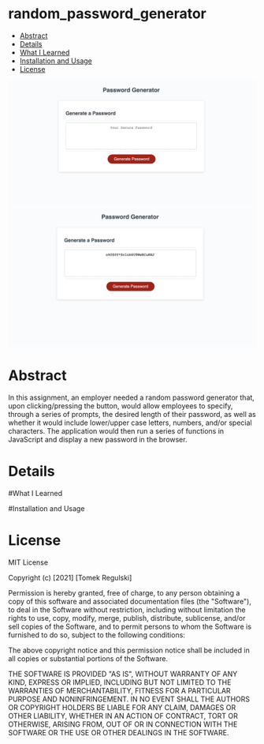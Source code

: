 # random_password_generator

* [Abstract](#abstract)
* [Details ](#details)
* [What I Learned](#what-i-learned)
* [Installation and Usage](#installation-and-usa)
* [License](#license)

![homepage main](Assets/demo1.png)
![homepage main](Assets/demo2.png)

# Abstract

In this assignment, an employer needed a random password generator that, upon clicking/pressing the button, would allow employees to specify, through a series of prompts, the desired length of their password, as well as whether it would include lower/upper case letters, numbers, and/or special characters. The application would then run a series of functions in JavaScript and display a new password in the browser. 

# Details

#What I Learned

#Installation and Usage

# License

MIT License

Copyright (c) [2021] [Tomek Regulski]

Permission is hereby granted, free of charge, to any person obtaining a copy
of this software and associated documentation files (the "Software"), to deal
in the Software without restriction, including without limitation the rights
to use, copy, modify, merge, publish, distribute, sublicense, and/or sell
copies of the Software, and to permit persons to whom the Software is
furnished to do so, subject to the following conditions:

The above copyright notice and this permission notice shall be included in all
copies or substantial portions of the Software.

THE SOFTWARE IS PROVIDED "AS IS", WITHOUT WARRANTY OF ANY KIND, EXPRESS OR
IMPLIED, INCLUDING BUT NOT LIMITED TO THE WARRANTIES OF MERCHANTABILITY,
FITNESS FOR A PARTICULAR PURPOSE AND NONINFRINGEMENT. IN NO EVENT SHALL THE
AUTHORS OR COPYRIGHT HOLDERS BE LIABLE FOR ANY CLAIM, DAMAGES OR OTHER
LIABILITY, WHETHER IN AN ACTION OF CONTRACT, TORT OR OTHERWISE, ARISING FROM,
OUT OF OR IN CONNECTION WITH THE SOFTWARE OR THE USE OR OTHER DEALINGS IN THE
SOFTWARE.
